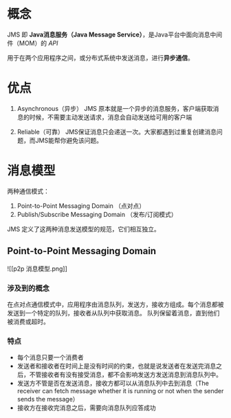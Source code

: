 # 概念
JMS 即 **Java消息服务（Java Message Service）**，是Java平台中面向消息中间件（MOM）的 *API*

用于在两个应用程序之间，或分布式系统中发送消息，进行**异步通信**。

# 优点
1.  Asynchronous（异步）
    JMS 原本就是一个异步的消息服务，客户端获取消息的时候，不需要主动发送请求，消息会自动发送给可用的客户端
    
2.   Reliable（可靠）
    JMS保证消息只会递送一次。大家都遇到过重复创建消息问题，而JMS能帮你避免该问题。
	
	
# 消息模型
两种通信模式：
1. Point-to-Point Messaging Domain （点对点）
2. Publish/Subscribe Messaging Domain （发布/订阅模式）

JMS 定义了这两种消息发送模型的规范，它们相互独立。

## Point-to-Point Messaging Domain

![[p2p 消息模型.png]]


### 涉及到的概念
在点对点通信模式中，应用程序由消息队列，发送方，接收方组成。每个消息都被发送到一个特定的队列，接收者从队列中获取消息。
队列保留着消息，直到他们被消费或超时。

### 特点

-    每个消息只要一个消费者
-    发送者和接收者在时间上是没有时间的约束，也就是说发送者在发送完消息之后，不管接收者有没有接受消息，都不会影响发送方发送消息到消息队列中。
-    发送方不管是否在发送消息，接收方都可以从消息队列中去到消息（The receiver can fetch message whether it is running or not when the sender sends the message）
-    接收方在接收完消息之后，需要向消息队列应答成功